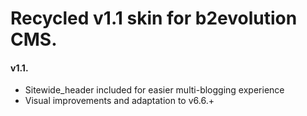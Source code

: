 # Recycled v1.1 skin for b2evolution CMS.

#### v1.1.

- Sitewide_header included for easier multi-blogging experience
- Visual improvements and adaptation to v6.6.+
